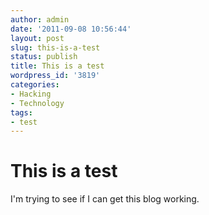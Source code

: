 ```yaml
---
author: admin
date: '2011-09-08 10:56:44'
layout: post
slug: this-is-a-test
status: publish
title: This is a test
wordpress_id: '3819'
categories:
- Hacking
- Technology
tags:
- test
---
```


# This is a test #

I'm trying to see if I can get this blog working.